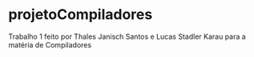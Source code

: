 ﻿# projetoCompiladores
Trabalho 1 feito por Thales Janisch Santos e Lucas Stadler Karau para a matéria de Compiladores
